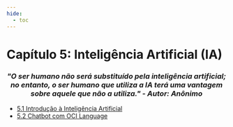 ```yaml
---
hide:
  - toc
---
```


# Capítulo 5: Inteligência Artificial (IA)

<h3 style="text-align: center; font-style: italic;">
"O ser humano não será substituído pela inteligência artificial; no entanto, o ser humano que utiliza a IA terá uma vantagem sobre aquele que não a utiliza." - Autor: Anônimo
</h3>

- [5.1 Introdução à Inteligência Artificial](./introducao-a-inteligencia-artificial.md)
- [5.2 Chatbot com OCI Language](./chatbot-com-oci-language.md)